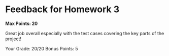 # Feedback for Homework 3
**Max Points: 20**

Great job overall especially with the test cases covering the key parts of the project!

Your Grade: 20/20
Bonus Points: 5